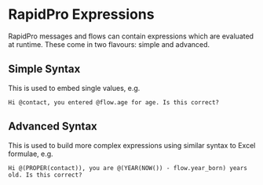 # RapidPro Expressions

RapidPro messages and flows can contain expressions which are evaluated at runtime. These come in two flavours: simple and advanced.

## Simple Syntax

This is used to embed single values, e.g.

```
Hi @contact, you entered @flow.age for age. Is this correct?
```

## Advanced Syntax

This is used to build more complex expressions using similar syntax to Excel formulae, e.g.

```
Hi @(PROPER(contact)), you are @(YEAR(NOW()) - flow.year_born) years old. Is this correct?
```
